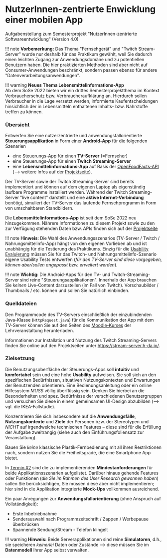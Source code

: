 <!-- # Aufgabenstellungen 

!!! note
    Seit dem WiSe 2019/2020 bieten wir neben der bisherigen Aufgabenstellung  -->


<!-- # Fernbedienung für einen „Fernseher“ -->

<!-- # Aufgabenstellung -->
# NutzerInnen-zentrierte Enwicklung einer mobilen App

Aufgabenstellung zum Semesterprojekt "NutzerInnen-zentrierte Softwareentwicklung" (Version 4.0)


!!! note
    **Vorbemerkung:** Das Thema "Fernsehgerät" und "Twitch Stream-Server" wurde nur deshalb für das Praktikum gewählt, weil Sie dadurch einen leichten Zugang zur Anwendungsdomäne und zu potentiellen Benutzern haben. Die hier praktizierten Methoden sind aber nicht auf Consumer-Anwendungen beschränkt, sondern passen ebenso für andere "Datenverarbeitungsanwendungen".

!!! warning
    **Neues Thema Lebensmittelinformations-App**  
    Ab dem SoSe 2022 bieten wir ein drittes Semesterprojektthema im Kontext Verbraucherschutz bzw. Verbraucheraufklärung an. Hierdurch sollen Verbraucher in die Lage versetzt werden, informierte Kaufentscheidungen hinsichtlich der in Lebensmitteln enthaltenen Inhalts- bzw. Nährstoffe treffen zu können. 


<!--Entwerfen Sie eine nutzerzentrierte und anwendungsfallorientierte **Fernbedienung** für einen "Fernseher" oder einen Twitch-Streaming Server. Die Fernbedienung sollen Sie als **Android-App** für ein Smartphone realisieren. Der "Fernseher" ist vorgegeben und wird im Praktikum simuliert durch eine gegebene **Java-Anwendung** auf dem PC, welche umschaltbare Standbilder anstelle laufender Fernsehprogramme zeigt. Die notwendigen Dateien finden Sie im [Moodle-Kurs des Moduls](https://lernen.h-da.de/course/view.php?id=6802).-->

### Übersicht

Entwerfen Sie eine nutzerzentrierte und anwendungsfallorientierte **Steuerungsapplikation** in Form einer **Android-App** für die folgenden Szenarien

- eine Steuerungs-App für einen **TV-Server** (=Fernseher)
- eine Steuerungs-App für einen **Twitch Streaming-Server**
- eine **Lebensmittelinformations-App** auf Basis der [OpenFoodFacts-API](https://openfoodfacts.github.io/api-documentation/) (--> weitere Infos auf der [Projektseite](openfoodfacts.md)).

Der TV-Server sowie der Twitch Streaming-Server sind bereits implementiert und können auf dem eigenen Laptop als eigenständig laufbare Programme installiert werden. 
Während der Twitch Streaming-Server "live content" darstellt und eine **aktive Internet-Verbindung** benötigt, simuliert der TV-Server das laufende Fernsehprogramm in Form von umschaltbaren Standbildern.

Die **Lebensmittelinformations-App** ist seit dem SoSe 2022 neu hinzugekommen. Nährere Informationen zu diesem Projekt sowie zu den zur Verfügung stehenden Daten bzw. APIs finden sich auf der [Projektseite](openfoodfacts.md)

!!! note
    **Hinweis**: Die Wahl des Anwendungsszenarios (TV-Server / Twitch / Nahrungsmittelinfo-App) hängt von den eigenen Vorlieben ab und ist unabhängig für die Testierung des Praktikums. Einzig für die [Usability Evaluierung](termin5.md) müssen Sie für das Twitch- und Nahrungsmittelinfo-Szenario eigene Usability Tests entwerfen (_für den TV-Server sind diese vorgegeben, können aber/sollen angepasst bzw. erweitert werden_).

!!! note
    **Wichtig**:  Die Android-Apps für den TV- und Twitch-Streaming-Server sind reine "Steuerungsapplikationen". Innerhalb der App brauchen Sie _keinen_ Live-Content darzustellen (im Fall von Twitch). Vorschaubilder / Thumbnails / etc. können und sollen Sie natürlich einbinden.




### Quelldateien

Den Programmcode des TV-Servers einschließlich der einzubindenden Java-Klasse (`HttpRequest.java`) für die Kommunikation der App mit dem TV-Server können Sie auf den Seiten des [Moodle-Kurses](https://lernen.h-da.de/course/view.php?id=6802) der Lehrveranstaltung herunterladen.

Informationen zur Installation und Nutzung des Twitch Streaming-Servers finden Sie online auf den Projektseiten unter <https://stream-server.h-da.io/>.

<!-- wird im Praktikum simuliert durch eine gegebene **Java-Anwendung** auf dem PC, welche umschaltbare Standbilder anstelle laufender Fernsehprogramme zeigt. Die notwendigen Dateien finden Sie im [Moodle-Kurs des Moduls](https://lernen.h-da.de/course/view.php?id=6802). -->

<!-- Der "Fernseher" hat die **technischen** (Vorsicht: Falle!) **Features**
* 16:9-Display, 
* Senderauswahl, 
* Lautstärkeregelung, 
* Anpassung an verschiedene Bildseitenverhältnisse (4:3, 16:9, CinemaScope 2,35:1), 
* Picture in Picture (ein zweiter Sender wird verkleinert im Bild dargestellt), 
* Festplattenrecorder mit TimeShift (zeitversetzte Wiedergabe während der Aufnahme, aber keine allgemeinen Recorder-Funktionen) und 
* Kanalscan für die Inbetriebnahme. -->

### Zielsetzung

Die Benutzungsoberfläche der Steuerungs-Apps soll **intuitiv** und **komfortabel** sein und eine hohe **Usability** aufweisen. Sie soll sich an den spezifischen Bedürfnissen, situativen Nutzungskontexten und Erwartungen der Benutzenden orientieren. Eine Bedienungsanleitung oder ein online Hilfesystem *MUSS* völlig überflüssig sein. Denken Sie hierbei an die Besonderheiten und spez. Bedürfnisse der verschiedenen Benutzergruppen und versuchen Sie diese in einem gemeinsamen UI-Design abzubilden (--> vgl. die IKEA-Fallstudie). 

Konzentrieren Sie sich insbesondere auf die **Anwendungsfälle**, **Nutzungskontexte** und **Ziele** der Personen bzw. der Stereotypen und _NICHT_ auf irgendwelche technischen Features – diese sind für die Erfüllung der Aufgabe zweitrangig (siehe auch den Einführungsfoliensatz zur Veranstaltung).

Bauen Sie _keine_ klassische Plastik-Fernbedienung mit all ihren Restriktionen nach, sondern nutzen Sie die Freiheitsgrade, die eine Smartphone App bietet.

In [Termin #2](termin2.md) sind die zu implementierenden **Mindestanforderungen** für beide Applikationsszenarien aufgelistet. Darüber hinaus gehende Features oder Funktionen (_die Sie im Rahmen des User Research gewonnen haben_) sollen Sie berücksichtigen, Sie müssen diese aber nicht implementieren; hier sind in die Applikation integrierte **Mock-Ups** vollkommen ausreichend. 

<!--Denken Sie auch an **SeniorInnen** als Benutzergruppe, nicht nur an Digital Natives (es geht um die App selbst; den Aufrufkontext „Handy“ blenden wir für das Praktikum aus). Die Herausforderung der Aufgabe besteht in der **Beschränkung auf das Wesentliche** - verfallen Sie nicht in Featuritis!--> 

Ein paar Anregungen zur **Anwendungsfallorientierung** (ohne Anspruch auf Vollständigkeit):

* Erste Inbetriebnahme
* Senderauswahl nach Programmzeitschrift / Zappen / Werbepause überbrücken
* Spannende Sendung/Stream - Telefon klingelt

!!! warning
    **Hinweis:** Beide Serverapplikationen sind reine **Simulatoren**, d.h., sie speicheren *keinerlei* Daten oder Zustände --> diese müssen Sie im **Datenmodell** Ihrer App selbst verwalten.